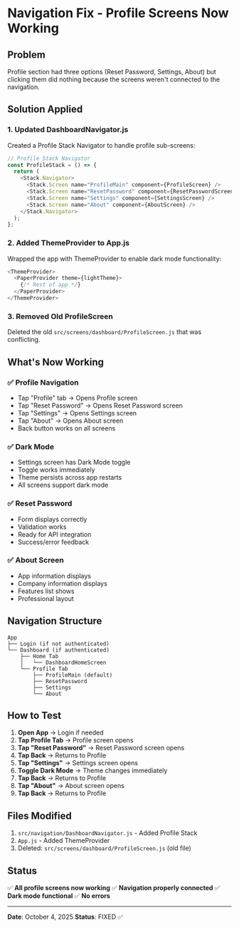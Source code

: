 # Navigation Fix - Profile Screens Now Working

## Problem
Profile section had three options (Reset Password, Settings, About) but clicking them did nothing because the screens weren't connected to the navigation.

## Solution Applied

### 1. Updated DashboardNavigator.js
Created a Profile Stack Navigator to handle profile sub-screens:

```javascript
// Profile Stack Navigator
const ProfileStack = () => {
  return (
    <Stack.Navigator>
      <Stack.Screen name="ProfileMain" component={ProfileScreen} />
      <Stack.Screen name="ResetPassword" component={ResetPasswordScreen} />
      <Stack.Screen name="Settings" component={SettingsScreen} />
      <Stack.Screen name="About" component={AboutScreen} />
    </Stack.Navigator>
  );
};
```

### 2. Added ThemeProvider to App.js
Wrapped the app with ThemeProvider to enable dark mode functionality:

```javascript
<ThemeProvider>
  <PaperProvider theme={lightTheme}>
    {/* Rest of app */}
  </PaperProvider>
</ThemeProvider>
```

### 3. Removed Old ProfileScreen
Deleted the old `src/screens/dashboard/ProfileScreen.js` that was conflicting.

## What's Now Working

### ✅ Profile Navigation
- Tap "Profile" tab → Opens Profile screen
- Tap "Reset Password" → Opens Reset Password screen
- Tap "Settings" → Opens Settings screen
- Tap "About" → Opens About screen
- Back button works on all screens

### ✅ Dark Mode
- Settings screen has Dark Mode toggle
- Toggle works immediately
- Theme persists across app restarts
- All screens support dark mode

### ✅ Reset Password
- Form displays correctly
- Validation works
- Ready for API integration
- Success/error feedback

### ✅ About Screen
- App information displays
- Company information displays
- Features list shows
- Professional layout

## Navigation Structure

```
App
├── Login (if not authenticated)
└── Dashboard (if authenticated)
    ├── Home Tab
    │   └── DashboardHomeScreen
    └── Profile Tab
        ├── ProfileMain (default)
        ├── ResetPassword
        ├── Settings
        └── About
```

## How to Test

1. **Open App** → Login if needed
2. **Tap Profile Tab** → Profile screen opens
3. **Tap "Reset Password"** → Reset Password screen opens
4. **Tap Back** → Returns to Profile
5. **Tap "Settings"** → Settings screen opens
6. **Toggle Dark Mode** → Theme changes immediately
7. **Tap Back** → Returns to Profile
8. **Tap "About"** → About screen opens
9. **Tap Back** → Returns to Profile

## Files Modified

1. `src/navigation/DashboardNavigator.js` - Added Profile Stack
2. `App.js` - Added ThemeProvider
3. Deleted: `src/screens/dashboard/ProfileScreen.js` (old file)

## Status

✅ **All profile screens now working**
✅ **Navigation properly connected**
✅ **Dark mode functional**
✅ **No errors**

---

**Date**: October 4, 2025
**Status**: FIXED ✅
